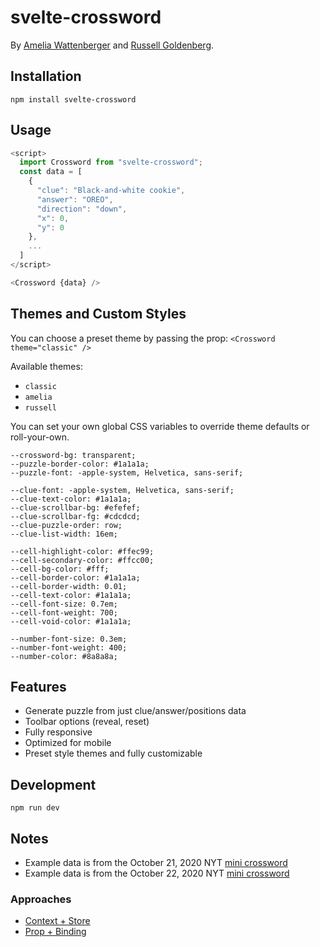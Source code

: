 # svelte-crossword

By [Amelia Wattenberger](https://twitter.com/wattenberger) and [Russell Goldenberg](https://twitter.com/codenberg).

## Installation

`npm install svelte-crossword`

## Usage

```javascript
<script>
  import Crossword from "svelte-crossword";
  const data = [
    {
      "clue": "Black-and-white cookie",
      "answer": "OREO",
      "direction": "down",
      "x": 0,
      "y": 0
    },
    ...
  ]
</script>

<Crossword {data} />
```

## Themes and Custom Styles

You can choose a preset theme by passing the prop:
`<Crossword theme="classic" />`

Available themes:

- `classic`
- `amelia`
- `russell`

You can set your own global CSS variables to override theme defaults or roll-your-own.

```
--crossword-bg: transparent;
--puzzle-border-color: #1a1a1a;
--puzzle-font: -apple-system, Helvetica, sans-serif;

--clue-font: -apple-system, Helvetica, sans-serif;
--clue-text-color: #1a1a1a;
--clue-scrollbar-bg: #efefef;
--clue-scrollbar-fg: #cdcdcd;
--clue-puzzle-order: row;
--clue-list-width: 16em;

--cell-highlight-color: #ffec99;
--cell-secondary-color: #ffcc00;
--cell-bg-color: #fff;
--cell-border-color: #1a1a1a;
--cell-border-width: 0.01;
--cell-text-color: #1a1a1a;
--cell-font-size: 0.7em;
--cell-font-weight: 700;
--cell-void-color: #1a1a1a;

--number-font-size: 0.3em;
--number-font-weight: 400;
--number-color: #8a8a8a;
```

## Features

- Generate puzzle from just clue/answer/positions data
- Toolbar options (reveal, reset)
- Fully responsive
- Optimized for mobile
- Preset style themes and fully customizable

## Development

`npm run dev`

## Notes

- Example data is from the October 21, 2020 NYT [mini crossword](https://www.nytimes.com/crosswords/game/mini)
- Example data is from the October 22, 2020 NYT [mini crossword](https://www.nytimes.com/crosswords/game/daily)

### Approaches

- [Context + Store](https://svelte.dev/repl/cb193342ca4e4d43af66b5c14167d117?version=3.29.0)
- [Prop + Binding](https://svelte.dev/repl/aa9159dabc8a40e48c1f6fad3a083e9e?version=3.29.0)
